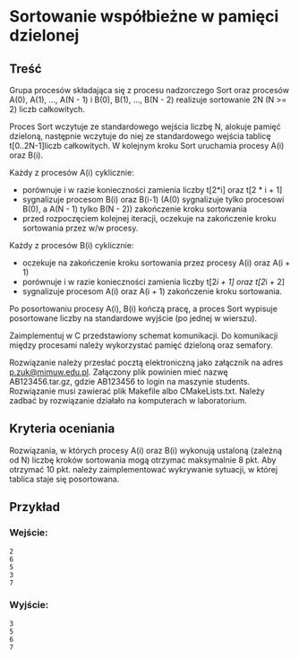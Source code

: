 # Sortowanie współbieżne w pamięci dzielonej
## Treść 
Grupa procesów składająca się z procesu nadzorczego Sort oraz procesów A(0), A(1), …, A(N - 1) i B(0), B(1), …, B(N - 2) realizuje sortowanie 2N (N >= 2) liczb całkowitych.

Proces Sort wczytuje ze standardowego wejścia liczbę N, alokuje pamięć dzieloną, następnie wczytuje do niej ze standardowego wejścia tablicę t[0..2N-1]liczb całkowitych. W kolejnym kroku Sort uruchamia procesy A(i) oraz B(i).

Każdy z procesów A(i) cyklicznie:

* porównuje i w razie konieczności zamienia liczby t[2*i] oraz t[2 * i + 1]
* sygnalizuje procesom B(i) oraz B(i-1) (A(0) sygnalizuje tylko procesowi B(0), a A(N - 1) tylko B(N - 2)) zakończenie kroku sortowania
* przed rozpoczęciem kolejnej iteracji, oczekuje na zakończenie kroku sortowania przez w/w procesy.

Każdy z procesów B(i) cyklicznie:
* oczekuje na zakończenie kroku sortowania przez procesy A(i) oraz A(i + 1)
* porównuje i w razie konieczności zamienia liczby t[2*i + 1] oraz t[2*i + 2]
* sygnalizuje procesom A(i) oraz A(i + 1) zakończenie kroku sortowania.

Po posortowaniu procesy A(i), B(i) kończą pracę, a proces Sort wypisuje posortowane liczby na standardowe wyjście (po jednej w wierszu).

Zaimplementuj w C przedstawiony schemat komunikacji. Do komunikacji między procesami należy wykorzystać pamięć dzieloną oraz semafory.

Rozwiązanie należy przesłać pocztą elektroniczną jako załącznik na adres p.zuk@mimuw.edu.pl. Załączony plik powinien mieć nazwę AB123456.tar.gz, gdzie AB123456 to login na maszynie students. Rozwiązanie musi zawierać plik Makefile albo CMakeLists.txt. Należy zadbać by rozwiązanie działało na komputerach w laboratorium.

## Kryteria oceniania

Rozwiązania, w których procesy A(i) oraz B(i) wykonują ustaloną (zależną od N) liczbę kroków sortowania mogą otrzymać maksymalnie 8 pkt. Aby otrzymać 10 pkt. należy zaimplementować wykrywanie sytuacji, w której tablica staje się posortowana.

## Przykład

### Wejście:
    2
    6
    5
    3
    7
### Wyjście:  
    3
    5
    6
    7
